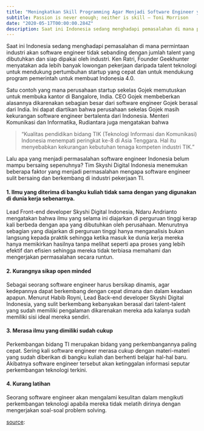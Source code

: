 ```yaml
---
title: "Meningkatkan Skill Programming Agar Menjadi Software Engineer yang Bersaing"
subtitle: Passion is never enough; neither is skill — Toni Morrison
date: "2020-05-17T00:00:00.284Z"
description: Saat ini Indonesia sedang menghadapi pemasalahan di mana permintaan industri akan software engineer tidak sebanding dengan jumlah talent yang dibutuhkan dan siap dipakai oleh industri.
---
```


Saat ini Indonesia sedang menghadapi pemasalahan di mana permintaan industri akan software engineer tidak sebanding dengan jumlah talent yang dibutuhkan dan siap dipakai oleh industri. Ken Ratri, Founder Geekhunter menyatakan ada lebih banyak lowongan pekerjaan daripada talent teknologi untuk mendukung pertumbuhan startup yang cepat dan untuk mendukung program pemerintah untuk membuat Indonesia 4.0.

Satu contoh yang mana perusahaan startup sekelas Gojek memutuskan untuk membuka kantor di Bangalore, India. CEO Gojek membeberkan alasannya dikarenakan sebagian besar dari software engineer Gojek berasal dari India. Ini dapat diartikan bahwa perusahaan sekelas Gojek masih kekurangan software engineer bertalenta dari Indonesia.
Menteri Komunikasi dan Informatika, Rudiantara juga mengatakan bahwa

> “Kualitas pendidikan bidang TIK (Teknologi Informasi dan Komunikasi) Indonesia menempati peringkat ke-8 di Asia Tenggara. Hal itu menyebabkan kekurangan kebutuhan tenaga kompeten industri TIK.”

Lalu apa yang menjadi permasalahan software engineer Indonesia belum mampu bersaing sepenuhnya? Tim Skyshi Digital Indonesia menemukan beberapa faktor yang menjadi permasalahan mengapa software engineer sulit bersaing dan berkembang di industri pekerjaan TI.

#### 1. Ilmu yang diterima di bangku kuliah tidak sama dengan yang digunakan di dunia kerja sebenarnya.

Lead Front-end developer Skyshi Digital Indonesia, Ndaru Andrianto mengatakan bahwa ilmu yang selama ini diajarkan di perguruan tinggi kerap kali berbeda dengan apa yang dibutuhkan oleh perusahaan. Menurutnya sebagian yang diajarkan di perguruan tinggi hanya menganalisis bukan langsung kepada praktik sehingga ketika masuk ke dunia kerja mereka hanya memikirkan hasilnya tanpa melihat seperti apa proses yang lebih efektif dan efisien sehingga mereka tidak terbiasa memahami dan mengerjakan permasalahan secara runtun.

#### 2. Kurangnya sikap open minded

Sebagai seorang software engineer harus bersikap dinamis, agar kedepannya dapat berkembang dengan cepat dimana dan dalam keadaan apapun. Menurut Habib Royni, Lead Back-end developer Skyshi Digital Indonesia, yang sulit berkembang kebanyakan berasal dari talent-talent yang sudah memiliki pengalaman dikarenakan mereka ada kalanya sudah memiliki sisi ideal mereka sendiri.

#### 3. Merasa ilmu yang dimiliki sudah cukup

Perkembangan bidang TI merupakan bidang yang perkembangannya paling cepat. Sering kali software engineer merasa cukup dengan materi-materi yang sudah diberikan di bangku kuliah dan berhenti belajar hal-hal baru. Akibatnya software engineer tersebut akan ketinggalan informasi seputar perkembangan teknologi terkini.

#### 4. Kurang latihan

Seorang software engineer akan mengalami kesulitan dalam mengikuti perkembangan teknologi apabila mereka tidak melatih dirinya dengan mengerjakan soal-soal problem solving.

[source](https://medium.com/skyshidigital/meningkatkan-skill-programming-agar-menjadi-software-engineer-yang-bersaing-308ec9bb130b):
